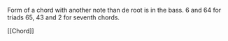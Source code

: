 Form of a chord with another note than de root is in the bass.
6 and 64 for triads
65, 43 and 2 for seventh chords.

[[Chord]]